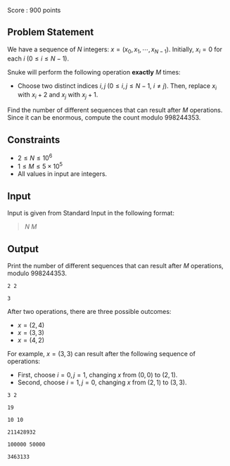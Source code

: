 Score : $900$ points

## Problem Statement

We have a sequence of $N$ integers: $x=(x_0,x_1,\cdots,x_{N-1})$.
Initially, $x_i=0$ for each $i$ ($0 \leq i \leq N-1$).

Snuke will perform the following operation **exactly** $M$ times:

- Choose two distinct indices $i, j$ ($0 \leq i,j \leq N-1,\ i \neq j$).
Then, replace $x_i$ with $x_i+2$ and $x_j$ with $x_j+1$.

Find the number of different sequences that can result after $M$ operations.
Since it can be enormous, compute the count modulo $998244353$.

## Constraints

- $2 \leq N \leq 10^6$
- $1 \leq M \leq 5 \times 10^5$
- All values in input are integers.

## Input

Input is given from Standard Input in the following format:

> $N$ $M$

## Output

Print the number of different sequences that can result after $M$ operations, modulo $998244353$.

```input1
2 2
```

```output1
3
```

After two operations, there are three possible outcomes:

- $x=(2,4)$
- $x=(3,3)$
- $x=(4,2)$

For example, $x=(3,3)$ can result after the following sequence of operations:

- First, choose $i=0,j=1$, changing $x$ from $(0,0)$ to $(2,1)$.
- Second, choose $i=1,j=0$, changing $x$ from $(2,1)$ to $(3,3)$.

```input2
3 2
```

```output2
19
```

```input3
10 10
```

```output3
211428932
```

```input4
100000 50000
```

```output4
3463133
```